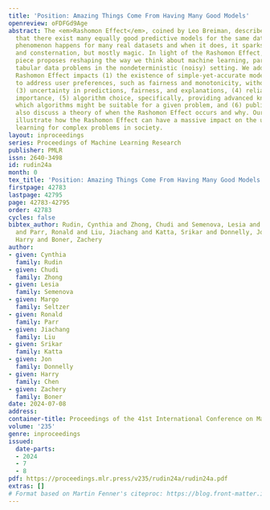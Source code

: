 ```yaml
---
title: 'Position: Amazing Things Come From Having Many Good Models'
openreview: oFDFGd9Age
abstract: The <em>Rashomon Effect</em>, coined by Leo Breiman, describes the phenomenon
  that there exist many equally good predictive models for the same dataset. This
  phenomenon happens for many real datasets and when it does, it sparks both magic
  and consternation, but mostly magic. In light of the Rashomon Effect, this perspective
  piece proposes reshaping the way we think about machine learning, particularly for
  tabular data problems in the nondeterministic (noisy) setting. We address how the
  Rashomon Effect impacts (1) the existence of simple-yet-accurate models, (2) flexibility
  to address user preferences, such as fairness and monotonicity, without losing performance,
  (3) uncertainty in predictions, fairness, and explanations, (4) reliable variable
  importance, (5) algorithm choice, specifically, providing advanced knowledge of
  which algorithms might be suitable for a given problem, and (6) public policy. We
  also discuss a theory of when the Rashomon Effect occurs and why. Our goal is to
  illustrate how the Rashomon Effect can have a massive impact on the use of machine
  learning for complex problems in society.
layout: inproceedings
series: Proceedings of Machine Learning Research
publisher: PMLR
issn: 2640-3498
id: rudin24a
month: 0
tex_title: 'Position: Amazing Things Come From Having Many Good Models'
firstpage: 42783
lastpage: 42795
page: 42783-42795
order: 42783
cycles: false
bibtex_author: Rudin, Cynthia and Zhong, Chudi and Semenova, Lesia and Seltzer, Margo
  and Parr, Ronald and Liu, Jiachang and Katta, Srikar and Donnelly, Jon and Chen,
  Harry and Boner, Zachery
author:
- given: Cynthia
  family: Rudin
- given: Chudi
  family: Zhong
- given: Lesia
  family: Semenova
- given: Margo
  family: Seltzer
- given: Ronald
  family: Parr
- given: Jiachang
  family: Liu
- given: Srikar
  family: Katta
- given: Jon
  family: Donnelly
- given: Harry
  family: Chen
- given: Zachery
  family: Boner
date: 2024-07-08
address:
container-title: Proceedings of the 41st International Conference on Machine Learning
volume: '235'
genre: inproceedings
issued:
  date-parts:
  - 2024
  - 7
  - 8
pdf: https://proceedings.mlr.press/v235/rudin24a/rudin24a.pdf
extras: []
# Format based on Martin Fenner's citeproc: https://blog.front-matter.io/posts/citeproc-yaml-for-bibliographies/
---
```

